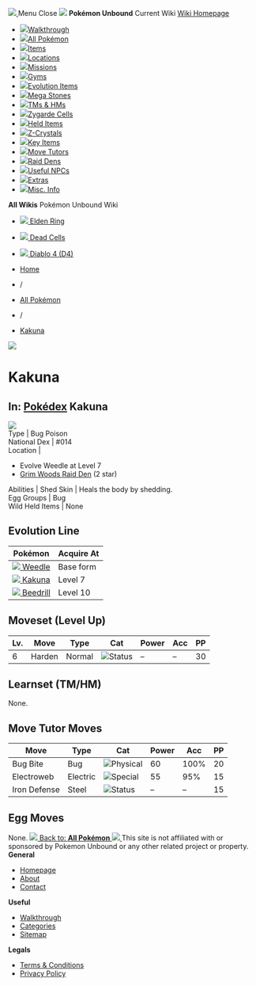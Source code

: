 [ ![](https://static.unboundwiki.com/wp-content/assets/images/2024/07/unbound-game-logo-x50.png) ](https://unboundwiki.com/pokemon/kakuna/<https:/unboundwiki.com/>)
Menu Close
![](https://static.unboundwiki.com/wp-content/assets/images/2024/07/pokemon-unbound-frozen-heights-game-icon.jpg)
**Pokémon Unbound**
Current Wiki
[ Wiki Homepage ](https://unboundwiki.com/pokemon/kakuna/<https:/unboundwiki.com/>)
  * [![](https://static.unboundwiki.com/wp-content/assets/images/2024/07/unbound-walkthrough-start-preview.jpg)Walkthrough](https://unboundwiki.com/pokemon/kakuna/<https:/unboundwiki.com/walkthrough/>)
  * [![](https://static.unboundwiki.com/wp-content/assets/images/2024/07/pokemon-unbound-lab-exterior-150x150.jpg)All Pokémon](https://unboundwiki.com/pokemon/kakuna/<https:/unboundwiki.com/pokemon/>)
  * [![](https://static.unboundwiki.com/wp-content/assets/images/2024/07/items-market-150x150.jpg)Items](https://unboundwiki.com/pokemon/kakuna/<https:/unboundwiki.com/items/>)
  * [![](https://static.unboundwiki.com/wp-content/assets/images/2024/08/world-map-pokemon-unbound.jpg)Locations](https://unboundwiki.com/pokemon/kakuna/<https:/unboundwiki.com/locations/>)
  * [![](https://static.unboundwiki.com/wp-content/assets/images/2024/07/missions-icon-150x150.jpg)Missions](https://unboundwiki.com/pokemon/kakuna/<https:/unboundwiki.com/missions/>)
  * [![](https://static.unboundwiki.com/wp-content/assets/images/2024/12/exterior-crater-town-gym-200x200.jpg)Gyms](https://unboundwiki.com/pokemon/kakuna/<https:/unboundwiki.com/gyms/>)
  * [![](https://static.unboundwiki.com/wp-content/assets/images/2024/08/evolutionary-items.jpg)Evolution Items](https://unboundwiki.com/pokemon/kakuna/<https:/unboundwiki.com/items/evolution-items/>)
  * [![](https://static.unboundwiki.com/wp-content/assets/images/2024/07/mega-stone-150x150.jpg)Mega Stones](https://unboundwiki.com/pokemon/kakuna/<https:/unboundwiki.com/mega-stones/>)
  * [![](https://static.unboundwiki.com/wp-content/assets/images/2024/07/tmloc-150x150.png)TMs & HMs](https://unboundwiki.com/pokemon/kakuna/<https:/unboundwiki.com/tms-hms/>)
  * [![](https://static.unboundwiki.com/wp-content/assets/images/2024/08/zygarde-house.jpg)Zygarde Cells](https://unboundwiki.com/pokemon/kakuna/<https:/unboundwiki.com/items/zygarde-cells/>)
  * [![](https://static.unboundwiki.com/wp-content/assets/images/2024/10/helditems-endgame-shop-200x200.jpg)Held Items](https://unboundwiki.com/pokemon/kakuna/<https:/unboundwiki.com/items/held-items/>)
  * [![](https://static.unboundwiki.com/wp-content/assets/images/2024/08/zcrystals-listing-preview.jpg)Z-Crystals](https://unboundwiki.com/pokemon/kakuna/<https:/unboundwiki.com/z-crystals/>)
  * [![](https://static.unboundwiki.com/wp-content/assets/images/2024/08/cube.jpg)Key Items](https://unboundwiki.com/pokemon/kakuna/<https:/unboundwiki.com/items/key-items/>)
  * [![](https://static.unboundwiki.com/wp-content/assets/images/2024/09/move-tutors-preview.jpg)Move Tutors](https://unboundwiki.com/pokemon/kakuna/<https:/unboundwiki.com/misc-info/move-tutors/>)
  * [![](https://static.unboundwiki.com/wp-content/assets/images/2024/10/raid-den-area-pokemon-unbound-lightv.jpg)Raid Dens](https://unboundwiki.com/pokemon/kakuna/<https:/unboundwiki.com/raid-dens/>)
  * [![](https://static.unboundwiki.com/wp-content/assets/images/2024/11/useful-npc-preview-200x200.jpg)Useful NPCs](https://unboundwiki.com/pokemon/kakuna/<https:/unboundwiki.com/misc-info/useful-npcs/>)
  * [![](https://static.unboundwiki.com/wp-content/assets/images/2024/10/kyurem-unbound-sidequest-200x200.jpg)Extras](https://unboundwiki.com/pokemon/kakuna/<https:/unboundwiki.com/extras/>)
  * [![](https://static.unboundwiki.com/wp-content/assets/images/2024/08/dehara-mart.png)Misc. Info](https://unboundwiki.com/pokemon/kakuna/<https:/unboundwiki.com/misc-info/>)


**All Wikis**
Pokémon Unbound Wiki
  * [ ![](https://unboundwiki.com/wp-content/themes/stratswiki/assets/img/wiki/elden-ring.png) Elden Ring ](https://unboundwiki.com/pokemon/kakuna/<#>)
  * [ ![](https://unboundwiki.com/wp-content/themes/stratswiki/assets/img/wiki/dead-cells.jpg) Dead Cells ](https://unboundwiki.com/pokemon/kakuna/<#>)
  * [ ![](https://unboundwiki.com/wp-content/themes/stratswiki/assets/img/wiki/diablo.png) Diablo 4 (D4) ](https://unboundwiki.com/pokemon/kakuna/<#>)


  * [ Home ](https://unboundwiki.com/pokemon/kakuna/<https:/unboundwiki.com/>)
  * /
  * [ All Pokémon ](https://unboundwiki.com/pokemon/kakuna/<https:/unboundwiki.com/pokemon/>)
  * /
  * [ Kakuna ](https://unboundwiki.com/pokemon/kakuna/<https:/unboundwiki.com/pokemon/kakuna/>)

![](https://static.unboundwiki.com/wp-content/assets/images/2024/12/kakuna_scaled_4x_pngcrushed.png)
# Kakuna
In: [Pokédex](https://unboundwiki.com/pokemon/kakuna/<https:/unboundwiki.com/category/pokedex/>)
Kakuna  
---  
![](https://static.unboundwiki.com/wp-content/assets/sprites/pokemon/kakuna.png)  
Type | Bug Poison  
National Dex | #014  
Location | 
  * Evolve Weedle at Level 7
  * [Grim Woods Raid Den](https://unboundwiki.com/pokemon/kakuna/<https:/unboundwiki.com/raid-dens/grim-woods-raid-den/>) (2 star)

  
Abilities | Shed Skin | Heals the body by shedding.  
Egg Groups | Bug  
Wild Held Items | None  
## Evolution Line
Pokémon | Acquire At  
---|---  
[![](https://static.unboundwiki.com/wp-content/assets/sprites/pokemon/weedle.png) Weedle](https://unboundwiki.com/pokemon/kakuna/<https:/unboundwiki.com/pokemon/weedle/>) | Base form  
[![](https://static.unboundwiki.com/wp-content/assets/sprites/pokemon/kakuna.png) Kakuna](https://unboundwiki.com/pokemon/kakuna/<https:/unboundwiki.com/pokemon/kakuna/>) | Level 7  
[![](https://static.unboundwiki.com/wp-content/assets/sprites/pokemon/beedrill.png) Beedrill](https://unboundwiki.com/pokemon/kakuna/<https:/unboundwiki.com/pokemon/beedrill/>) | Level 10  
## Moveset (Level Up)
Lv. | Move | Type | Cat | Power | Acc | PP  
---|---|---|---|---|---|---  
6 | Harden | Normal | ![Status](https://static.unboundwiki.com/wp-content/assets/icons/ui/status.png) | – | – | 30  
## Learnset (TM/HM)
None.
## Move Tutor Moves
Move | Type | Cat | Power | Acc | PP  
---|---|---|---|---|---  
Bug Bite | Bug | ![Physical](https://static.unboundwiki.com/wp-content/assets/icons/ui/physical.png) | 60 | 100% | 20  
Electroweb | Electric | ![Special](https://static.unboundwiki.com/wp-content/assets/icons/ui/special.png) | 55 | 95% | 15  
Iron Defense | Steel | ![Status](https://static.unboundwiki.com/wp-content/assets/icons/ui/status.png) | – | – | 15  
## Egg Moves
None.
[ ![](https://static.unboundwiki.com/wp-content/assets/images/2024/07/pokemon-unbound-lab-exterior.jpg) Back to: **All Pokémon** ](https://unboundwiki.com/pokemon/kakuna/<https:/unboundwiki.com/pokemon/>)
[ ![](https://static.unboundwiki.com/wp-content/assets/images/2024/07/unbound-game-logo-x50.png) ](https://unboundwiki.com/pokemon/kakuna/<https:/unboundwiki.com/>)
This site is not affiliated with or sponsored by Pokemon Unbound or any other related project or property. 
**General**
  * [ Homepage ](https://unboundwiki.com/pokemon/kakuna/<https:/unboundwiki.com/>)
  * [ About ](https://unboundwiki.com/pokemon/kakuna/<https:/unboundwiki.com/about/>)
  * [ Contact ](https://unboundwiki.com/pokemon/kakuna/<https:/unboundwiki.com/contact/>)


**Useful**
  * [ Walkthrough ](https://unboundwiki.com/pokemon/kakuna/<https:/unboundwiki.com/walkthrough/>)
  * [ Categories ](https://unboundwiki.com/pokemon/kakuna/<https:/unboundwiki.com/categories/>)
  * [ Sitemap ](https://unboundwiki.com/pokemon/kakuna/<https:/unboundwiki.com/sitemap/>)


**Legals**
  * [ Terms & Conditions ](https://unboundwiki.com/pokemon/kakuna/<https:/unboundwiki.com/terms-conditions/>)
  * [ Privacy Policy ](https://unboundwiki.com/pokemon/kakuna/<https:/unboundwiki.com/privacy-policy/>)


